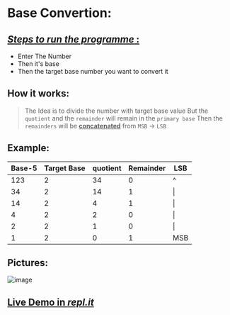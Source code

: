 
# Base Convertion:

## <u> _Steps to run the programme_ : </u>
- Enter The Number
- Then it's base
- Then the target base number you want to convert it

## How it works:
> The Idea is to divide the number with target base value
But the `quotient` and the `remainder` will remain in the `primary base`
Then the `remainders` will be <b><ins>concatenated</ins></b> from `MSB` -> `LSB` 

## Example:
| Base-5 | Target Base | quotient | Remainder |  LSB |
| ------ | ----------- | -------- | --------- | ---- |
| 123    |  2          |    34    |     0     |  ^   |
| 34     |  2          |    14    |     1     |  \|   |
| 14     |  2          |    4     |      1    |  \|   |
| 4      |  2          |   2      |   0       |  \|   |
| 2      |   2         |   1      |    0      |  \|   |
| 1      |  2          |  0       |    1      |  MSB |

## Pictures:
![image](https://user-images.githubusercontent.com/41261534/221346033-21ca8ab2-45a2-4669-a21d-eb92f06072cf.png)


## [Live Demo in _repl.it_](https://replit.com/@MeEk0/anyBaseConverter?v=1#main.py)
